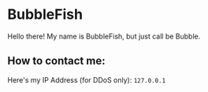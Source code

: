 # BubbleFish
Hello there! My name is BubbleFish, but just call be Bubble.

## How to contact me:
Here's my IP Address (for DDoS only): `127.0.0.1`
